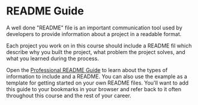 # README Guide

A well done "README" file is an important communication tool used by developers to provide information about a project in a readable format.

Each project you work on in this course should include a README fil which describe why you built the project, what problem the project solves, and what you learned during the process.

Open the [Professional README Guide](https://coding-boot-camp.github.io/full-stack/github/professional-readme-guide) to learn about the types of information to include and a README. You can also use the example as a template for getting started on your own README files. You'll want to add this guide to your bookmarks in your browser and refer back to it often throughout this course and the rest of your career.
